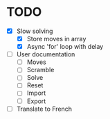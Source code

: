 ﻿# TODO

- [x] Slow solving
  - [x] Store moves in array
  - [x] Async 'for' loop with delay
- [ ] User documentation
  - [ ] Moves
  - [ ] Scramble
  - [ ] Solve
  - [ ] Reset
  - [ ] Import
  - [ ] Export
- [ ] Translate to French
